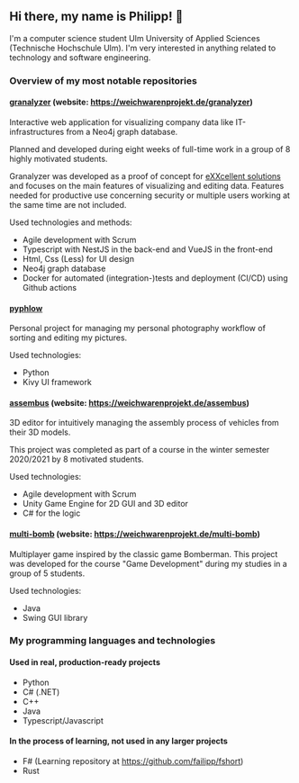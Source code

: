 ## Hi there, my name is Philipp! 👋

I'm a computer science student Ulm University of Applied Sciences (Technische Hochschule Ulm). I'm very interested in anything related to technology and software engineering.

### Overview of my most notable repositories

#### [granalyzer](https://github.com/Weichwarenprojekt/granalyzer) (website: https://weichwarenprojekt.de/granalyzer)

Interactive web application for visualizing company data like IT-infrastructures from a Neo4j graph database. 

Planned and developed during eight weeks of full-time work in a group of 8 highly motivated students.

Granalyzer was developed as a proof of concept for [eXXcellent solutions](https://www.exxcellent.de/) and focuses on the main features of visualizing and editing data. Features needed for productive use concerning security or multiple users working at the same time are not included.

Used technologies and methods:
* Agile development with Scrum
* Typescript with NestJS in the back-end and VueJS in the front-end
* Html, Css (Less) for UI design
* Neo4j graph database
* Docker for automated (integration-)tests and deployment (CI/CD) using Github actions

#### [pyphlow](https://github.com/failipp/pyphlow)

Personal project for managing my personal photography workflow of sorting and editing my pictures.

Used technologies:
* Python
* Kivy UI framework

#### [assembus](https://github.com/Weichwarenprojekt/assembus) (website: https://weichwarenprojekt.de/assembus)

3D editor for intuitively managing the assembly process of vehicles from their 3D models.

This project was completed as part of a course in the winter semester 2020/2021 by 8 motivated students.

Used technologies:
* Agile development with Scrum
* Unity Game Engine for 2D GUI and 3D editor
* C# for the logic

#### [multi-bomb](https://github.com/Weichwarenprojekt/multi-bomb) (website: https://weichwarenprojekt.de/multi-bomb)

Multiplayer game inspired by the classic game Bomberman. This project was developed for the course "Game Development" during my studies in a group of 5 students.

Used technologies:
* Java
* Swing GUI library


### My programming languages and technologies
#### Used in real, production-ready projects
* Python
* C# (.NET)
* C++
* Java
* Typescript/Javascript

#### In the process of learning, not used in any larger projects
* F# (Learning repository at https://github.com/failipp/fshort)
* Rust

<!--
**failipp/failipp** is a ✨ _special_ ✨ repository because its `README.md` (this file) appears on your GitHub profile.

Here are some ideas to get you started:

- 🔭 I’m currently working on ...
- 🌱 I’m currently learning ...
- 👯 I’m looking to collaborate on ...
- 🤔 I’m looking for help with ...
- 💬 Ask me about ...
- 📫 How to reach me: ...
- 😄 Pronouns: ...
- ⚡ Fun fact: ...
-->
